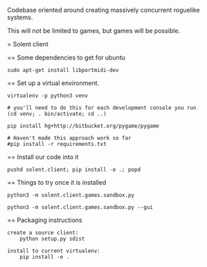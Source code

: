 Codebase oriented around creating massively concurrent roguelike systems.

This will not be limited to games, but games will be possible.


= Solent client


== Some dependencies to get for ubuntu

````
sudo apt-get install libportmidi-dev
````


== Set up a virtual environment.

````
virtualenv -p python3 venv

# you'll need to do this for each development console you run
(cd venv; . bin/activate; cd ..)

pip install hg+http://bitbucket.org/pygame/pygame

# Haven't made this approach work so far
#pip install -r requirements.txt
````


== Install our code into it

````
pushd solent.client; pip install -e .; popd
````


== Things to try once it is installed

````
python3 -m solent.client.games.sandbox.py

python3 -m solent.client.games.sandbox.py --gui
````


== Packaging instructions

````
create a source client:
    python setup.py sdist

install to current virtualenv:
    pip install -e .
````


